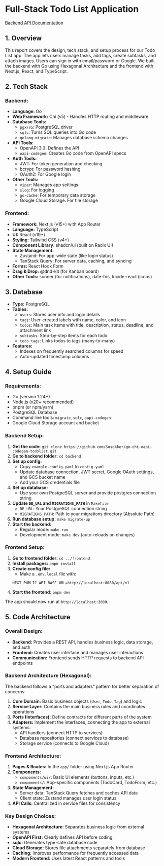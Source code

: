 # Full-Stack Todo List Application

[Backend API Documentation](https://todolist.apidocumentation.com/)

## 1. Overview

This report covers the design, tech stack, and setup process for our Todo List app. The app lets users manage tasks, add tags, create subtasks, and attach images. Users can sign in with email/password or Google. We built the backend with Go using Hexagonal Architecture and the frontend with Next.js, React, and TypeScript.

## 2. Tech Stack

### Backend:

* **Language:** Go
* **Web Framework:** Chi (v5) - Handles HTTP routing and middleware
* **Database Tools:**
  * `pgx/v5`: PostgreSQL driver
  * `sqlc`: Turns SQL queries into Go code
  * `golang-migrate`: Manages database schema changes
* **API Tools:**
  * OpenAPI 3.0: Defines the API
  * `oapi-codegen`: Creates Go code from OpenAPI specs
* **Auth Tools:**
  * JWT: For token generation and checking
  * bcrypt: For password hashing
  * OAuth2: For Google login
* **Other Tools:**
  * `viper`: Manages app settings
  * `slog`: For logging
  * `go-cache`: For temporary data storage
  * Google Cloud Storage: For file storage

### Frontend:

* **Framework:** Next.js (v15+) with App Router
* **Language:** TypeScript
* **UI:** React (v19+)
* **Styling:** Tailwind CSS (v4+)
* **Component Library:** shadcn/ui (built on Radix UI)
* **State Management:**
  * Zustand: For app-wide state (like login status)
  * TanStack Query: For server data, caching, and syncing
* **Forms:** React Hook Form
* **Drag & Drop:** @dnd-kit (for Kanban board)
* **Other Tools:** sonner (for notifications), date-fns, lucide-react (icons)

## 3. Database

* **Type:** PostgreSQL
* **Tables:**
  * `users`: Stores user info and login details
  * `tags`: User-created labels with name, color, and icon
  * `todos`: Main task items with title, description, status, deadline, and attachment link
  * `subtasks`: Step-by-step items for each todo
  * `todo_tags`: Links todos to tags (many-to-many)
* **Features:**
  * Indexes on frequently searched columns for speed
  * Auto-updated timestamp columns

## 4. Setup Guide

### Requirements:

* Go (version 1.24+)
* Node.js (v20+ recommended)
* pnpm (or npm/yarn)
* PostgreSQL Database
* Command line tools: `migrate`, `sqlc`, `oapi-codegen`
* Google Cloud Storage account and bucket

### Backend Setup:

1. **Get the code:** `git clone https://github.com/Sosokker/go-chi-oapi-codegen-todolist.git`
2. **Go to backend folder:** `cd backend`
3. **Set up config:**
   * Copy `example.config.yaml` to `config.yaml`
   * Update database connection, JWT secret, Google OAuth settings, and GCS bucket name
   * Add your GCS credentials file
4. **Set up database:**
   * Use your own PostgreSQL server and provide postgres connection string
5. **Update `DB_URL` and `MIGRATIONS_PATH`** in `Makefile`
   * `DB_URL`: Your PostgreSQL connection string
   * `MIGRATIONS_PATH`: Path to your migrations directory (Absolute Path)
6. **Run database setup:** `make migrate-up`
7. **Start the backend:**
   * Regular mode: `make run`
   * Development mode: `make dev` (auto-reloads on changes)

### Frontend Setup:

1. **Go to frontend folder:** `cd ../frontend`
2. **Install packages:** `pnpm install`
3. **Create config file:**
   * Make a `.env.local` file with:
   ```
   NEXT_PUBLIC_API_BASE_URL=http://localhost:8080/api/v1
   ```
4. **Start the frontend:** `pnpm dev`

The app should now run at `http://localhost:3000`.

## 5. Code Architecture

### Overall Design:

* **Backend:** Provides a REST API, handles business logic, data storage, and auth
* **Frontend:** Creates user interface and manages user interactions
* **Communication:** Frontend sends HTTP requests to backend API endpoints

### Backend Architecture (Hexagonal):

The backend follows a "ports and adapters" pattern for better separation of concerns:

1. **Core Domain:** Basic business objects (`User`, `Todo`, `Tag`) and logic
2. **Service Layer:** Contains the main business rules and coordinates operations
3. **Ports (Interfaces):** Define contracts for different parts of the system
4. **Adapters:** Implement the interfaces, connecting the app to external systems:
   * API handlers (connect HTTP to services)
   * Database repositories (connect services to database)
   * Storage service (connects to Google Cloud)

### Frontend Architecture:

1. **Pages & Routes:** In the `app/` folder using Next.js App Router
2. **Components:**
   * `components/ui/`: Basic UI elements (buttons, inputs, etc.)
   * `components/`: App-specific components (TodoCard, TodoForm, etc.)
3. **State Management:**
   * Server data: TanStack Query fetches and caches API data
   * Client state: Zustand manages user login status
4. **API Calls:** Centralized in service files for consistency

### Key Design Choices:

* **Hexagonal Architecture:** Separates business logic from external systems
* **OpenAPI First:** Clearly defines API before coding
* **sqlc:** Generates type-safe database code
* **Cloud Storage:** Stores file attachments separately from database
* **Caching:** Improves performance for frequently accessed data
* **Modern Frontend:** Uses latest React patterns and tools
